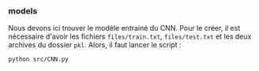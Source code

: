 ### models

Nous devons ici trouver le modèle entrainé du CNN. Pour le créer, il est nécessaire d'avoir les fichiers `files/train.txt`, `files/test.txt` et les deux archives du dossier `pkl`. Alors, il faut lancer le script :

~~~
python src/CNN.py
~~~
